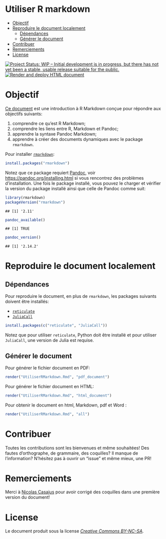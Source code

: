 Utiliser R markdown
================

-   [Objectif](#objectif)
-   [Reproduire le document
    localement](#reproduire-le-document-localement)
    -   [Dépendances](#dépendances)
    -   [Générer le document](#générer-le-document)
-   [Contribuer](#contribuer)
-   [Remerciements](#remerciements)
-   [License](#license)

[![Project Status: WIP – Initial development is in progress, but there
has not yet been a stable, usable release suitable for the
public.](https://www.repostatus.org/badges/latest/wip.svg)](https://www.repostatus.org/#wip)
[![Render and deploy HTML
document](https://github.com/KevCaz/Rmarkdowndocfr/workflows/Render%20and%20deploy%20HTML%20document/badge.svg)](https://github.com/KevCaz/Rmarkdowndocfr/actions?query=workflow%3A%22Render+and+deploy+HTML+document%22)

# Objectif

[Ce document](https://kevcaz.github.io/Rmarkdowndocfr/) est une
introduction à R Markdown conçue pour répondre aux objectifs suivants:

1.  comprendre ce qu’est R Markdown;
2.  comprendre les liens entre R, Markdown et Pandoc;
3.  apprendre la syntaxe Pandoc Markdown;
4.  apprendre à créer des documents dynamiques avec le package
    `rmarkdown`.

Pour installer [`rmarkdown`](https://rmarkdown.rstudio.com/):

``` r
install.packages("rmarkdown")
```

Notez que ce package requiert [Pandoc](https://pandoc.org/), voir
<https://pandoc.org/installing.html> si vous rencontrez des problèmes
d’installation. Une fois le package installé, vous pouvez le charger et
vérifier la version du package installé ainsi que celle de Pandoc comme
suit:

``` r
library(rmarkdown)
packageVersion("rmarkdown")
```

    ## [1] '2.11'

``` r
pandoc_available()
```

    ## [1] TRUE

``` r
pandoc_version()
```

    ## [1] '2.14.2'

# Reproduire le document localement

## Dépendances

Pour reproduire le document, en plus de `rmarkdown`, les packages
suivants doivent être installés:

-   [`reticulate`](https://CRAN.R-project.org/package=reticulate)
-   [`JuliaCall`](https://CRAN.R-project.org/package=JuliaCall)

``` r
install.packages(c("reticulate", "JuliaCall"))
```

Notez que pour utiliser `reticulate`, Python doit être installé et pour
utiliser `JuliaCall`, une version de Julia est requise.

## Générer le document

Pour générer le fichier document en PDF:

``` r
render("UtiliserRMarkdown.Rmd", "pdf_document")
```

Pour générer le fichier document en HTML:

``` r
render("UtiliserRMarkdown.Rmd", "html_document")
```

Pour obtenir le document en html, Markdown, pdf et Word :

``` r
render("UtiliserRMarkdown.Rmd", "all")  
```

# Contribuer

Toutes les contributions sont les bienvenues et même souhaitées! Des
fautes d’orthographe, de grammaire, des coquilles? Il manque de
l’information? N’hésitez pas à ouvrir un “issue” et même mieux, une PR!

# Remerciements

Merci à [Nicolas Casajus](https://github.com/ahasverus) pour avoir
corrigé des coquilles dans une première version du document!

# License

Le document produit sous la license [*Creative Commons
BY-NC-SA*](https://creativecommons.org/licenses/by-nc-sa/2.0/).
